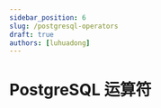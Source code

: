 ```yaml
---
sidebar_position: 6
slug: /postgresql-operators
draft: true
authors: [luhuadong]
---
```


# PostgreSQL 运算符

